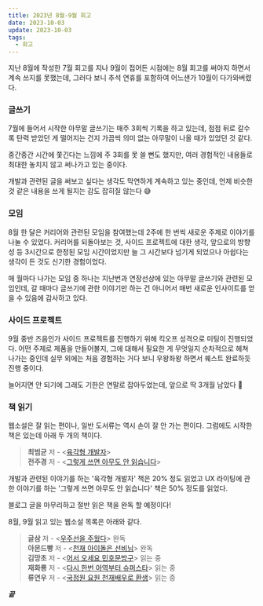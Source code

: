 ```yaml
---
title: 2023년 8월-9월 회고
date: 2023-10-03
update: 2023-10-03
tags:
  - 회고
---
```


지난 8월에 작성한 7월 회고를 지나 9월이 접어든 시점에는 8월 회고를 써야지 하면서 계속 쓰지를 못했는데, 그러다 보니 추석 연휴를 포함하여 어느샌가 10월이 다가와버렸다.

### 글쓰기

7월에 들어서 시작한 아무말 글쓰기는 매주 3회씩 기록을 하고 있는데, 점점 뒤로 갈수록 탄력 받았던 게 떨어지는 건지 가끔씩 의미 없는 아무말이 나올 때가 있었던 것 같다.

중간중간 시간에 쫓긴다는 느낌에 주 3회를 못 쓸 뻔도 했지만, 여러 경험적인 내용들로 최대한 놓치지 않고 써나가고 있는 중이다.

개발과 관련된 글을 써보고 싶다는 생각도 막연하게 계속하고 있는 중인데, 언제 비슷한 것 같은 내용을 쓰게 될지는 감도 잡히질 않는다 😅

### 모임

8월 한 달은 커리어와 관련된 모임을 참여했는데 2주에 한 번씩 새로운 주제로 이야기를 나눌 수 있었다. 커리어를 되돌아보는 것, 사이드 프로젝트에 대한 생각, 앞으로의 방향성 등 3시간으로 한정된 모임 시간이었지만 늘 그 시간보다 넘기게 되었으나 아쉽다는 생각이 든 것도 신기한 경험이었다.

매 월마다 나가는 모임 중 하나는 지난번과 연장선상에 있는 아무말 글쓰기와 관련된 모임인데, 갈 때마다 글쓰기에 관한 이야기만 하는 건 아니어서 매번 새로운 인사이트를 얻을 수 있음에 감사하고 있다.

### 사이드 프로젝트

9월 중반 즈음인가 사이드 프로젝트를 진행하기 위해 킥오프 성격으로 미팅이 진행되었다. 어떤 주제로 제품을 만들어볼지, 그에 대해서 필요한 게 무엇일지 순차적으로 헤쳐 나가는 중인데 실무 외에는 처음 경험하는 거다 보니 우왕좌왕 하면서 퀘스트 완료하듯 진행 중이다.

늘어지면 안 되기에 그래도 기한은 연말로 잡아두었는데, 앞으로 딱 3개월 남았다 🫠

### 책 읽기

웹소설은 잘 읽는 편이나, 일반 도서류는 역시 손이 잘 안 가는 편이다. 그럼에도 시작한 책은 있는데 아래 두 개의 책이다.

> **최범균** 저 - <[육각형 개발자](https://www.aladin.co.kr/shop/wproduct.aspx?ItemId=321520931)><br> **전주경** 저 - <[그렇게 쓰면 아무도 안 읽습니다](https://www.aladin.co.kr/shop/wproduct.aspx?ItemId=322415444)>

개발과 관련된 이야기를 하는 '육각형 개발자' 책은 20% 정도 읽었고 UX 라이팅에 관한 이야기를 하는 '그렇게 쓰면 아무도 안 읽습니다' 책은 50% 정도를 읽었다.

블로그 글을 마무리하고 절반 읽은 책을 완독 할 예정이다!

8월, 9월 읽고 있는 웹소설 목록은 아래와 같다.

> **글삼** 저 - <[우주선을 주웠다](https://ridibooks.com/books/425374925)> 완독<br> **아몬드빵** 저 - <[천재 아이돌은 선비님](https://ridibooks.com/books/425376508)> 완독<br> **김망초** 저 - <[어서 오세요 민호문방구](https://ridibooks.com/books/4544007543)> 읽는 중<br> **재화룡** 저 - <[다시 한번 아역부터 슈퍼스타](https://page.kakao.com/content/62611550)> 읽는 중<br> **류연우** 저 - <[국정원 요원 천재배우로 환생](https://page.kakao.com/content/60228966)> 읽는 중

**_끝_**
